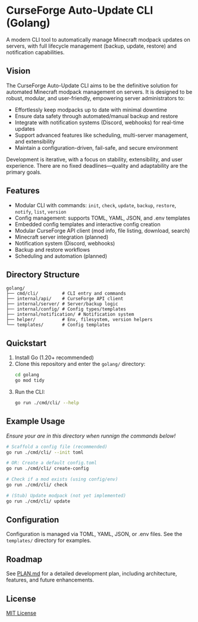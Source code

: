 # CurseForge Auto-Update CLI (Golang)

A modern CLI tool to automatically manage Minecraft modpack updates on servers, with full lifecycle management (backup, update, restore) and notification capabilities.

## Vision

The CurseForge Auto-Update CLI aims to be the definitive solution for automated Minecraft modpack management on servers. It is designed to be robust, modular, and user-friendly, empowering server administrators to:

- Effortlessly keep modpacks up to date with minimal downtime
- Ensure data safety through automated/manual backup and restore
- Integrate with notification systems (Discord, webhooks) for real-time updates
- Support advanced features like scheduling, multi-server management, and extensibility
- Maintain a configuration-driven, fail-safe, and secure environment

Development is iterative, with a focus on stability, extensibility, and user experience. There are no fixed deadlines—quality and adaptability are the primary goals.

## Features

- Modular CLI with commands: `init`, `check`, `update`, `backup`, `restore`, `notify`, `list`, `version`
- Config management: supports TOML, YAML, JSON, and .env templates
- Embedded config templates and interactive config creation
- Modular CurseForge API client (mod info, file listing, download, search)
- Minecraft server integration (planned)
- Notification system (Discord, webhooks)
- Backup and restore workflows
- Scheduling and automation (planned)

## Directory Structure

```
golang/
├── cmd/cli/         # CLI entry and commands
├── internal/api/    # CurseForge API client
├── internal/server/ # Server/backup logic
├── internal/config/ # Config types/templates
├── internal/notification/ # Notification system
├── helper/          # Env, filesystem, version helpers
└── templates/       # Config templates
```

## Quickstart

1. Install Go (1.20+ recommended)
2. Clone this repository and enter the `golang/` directory:
   ```bash
   cd golang
   go mod tidy
   ```
3. Run the CLI:
   ```bash
   go run ./cmd/cli/ --help
   ```

## Example Usage

_Ensure your are in this directory when runnign the commands below!_

```bash
# Scaffold a config file (recommended)
go run ./cmd/cli/ --init toml

# OR: Create a default config.toml
go run ./cmd/cli/ create-config

# Check if a mod exists (using config/env)
go run ./cmd/cli/ check

# (Stub) Update modpack (not yet implemented)
go run ./cmd/cli/ update
```

## Configuration

Configuration is managed via TOML, YAML, JSON, or .env files. See the `templates/` directory for examples.

## Roadmap

See [PLAN.md](./PLAN.md) for a detailed development plan, including architecture, features, and future enhancements.

## License

[MIT License](../LICENSE)
